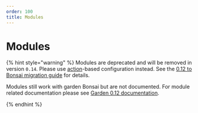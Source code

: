 ```yaml
---
order: 100
title: Modules
---
```


# Modules

{% hint style="warning" %}
Modules are deprecated and will be removed in version `0.14`. Please use [action](./actions.md)-based configuration instead. See the [0.12 to Bonsai migration guide](../tutorials/migrating-to-bonsai.md) for details.

Modules still work with garden Bonsai but are not documented. For module related documentation please see [Garden 0.12 documentation](https://github.com/garden-io/garden/tree/0.12/docs).

{% endhint %}
